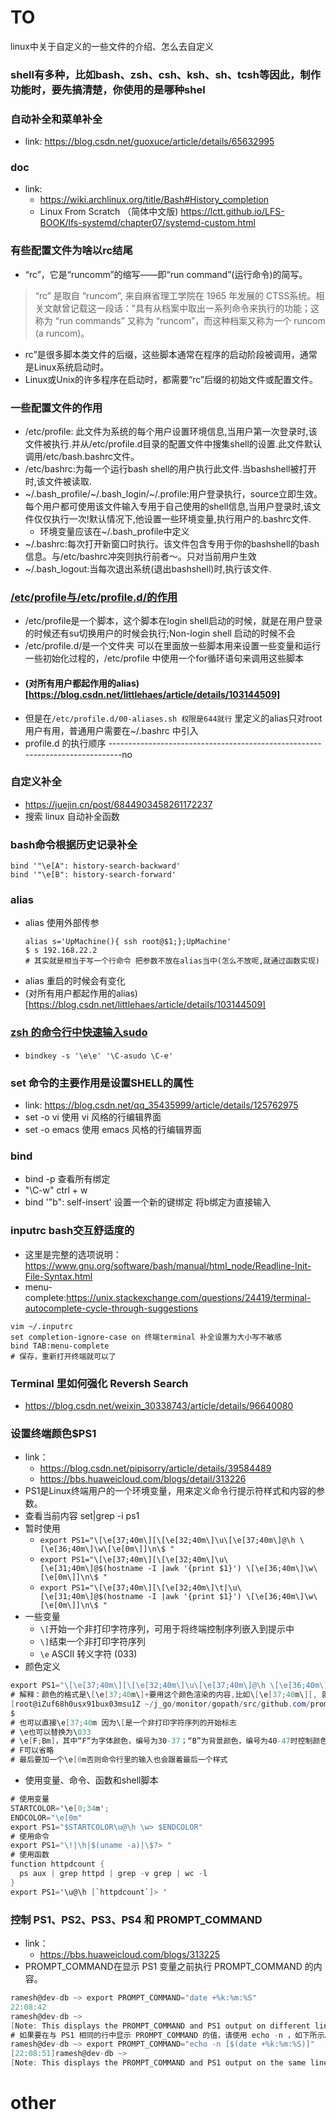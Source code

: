 # TO
linux中关于自定义的一些文件的介绍、怎么去自定义
### shell有多种，比如bash、zsh、csh、ksh、sh、tcsh等因此，制作功能时，要先搞清楚，你使用的是哪种shel
### 自动补全和菜单补全
- link: https://blog.csdn.net/guoxuce/article/details/65632995
### doc
- link:
    - https://wiki.archlinux.org/title/Bash#History_completion
    - Linux From Scratch （简体中文版) https://lctt.github.io/LFS-BOOK/lfs-systemd/chapter07/systemd-custom.html
### 有些配置文件为啥以rc结尾
- “rc”，它是“runcomm”的缩写――即“run command”(运行命令)的简写。
>“rc” 是取自 “runcom”, 来自麻省理工学院在 1965 年发展的 CTSS系统。相关文献曾记载这一段话：”具有从档案中取出一系列命令来执行的功能；这称为 “run commands” 又称为 “runcom”，而这种档案又称为一个 runcom (a runcom)。
- rc”是很多脚本类文件的后缀，这些脚本通常在程序的启动阶段被调用，通常是Linux系统启动时。
- Linux或Unix的许多程序在启动时，都需要“rc”后缀的初始文件或配置文件。

### 一些配置文件的作用
- /etc/profile: 此文件为系统的每个用户设置环境信息,当用户第一次登录时,该文件被执行.并从/etc/profile.d目录的配置文件中搜集shell的设置.此文件默认调用/etc/bash.bashrc文件。
- /etc/bashrc:为每一个运行bash shell的用户执行此文件.当bashshell被打开时,该文件被读取.
- ~/.bash_profile/~/.bash_login/~/.profile:用户登录执行，source立即生效。每个用户都可使用该文件输入专用于自己使用的shell信息,当用户登录时,该文件仅仅执行一次!默认情况下,他设置一些环境变量,执行用户的.bashrc文件.
    - 环境变量应该在~/.bash_profile中定义
- ~/.bashrc:每次打开新窗口时执行。该文件包含专用于你的bashshell的bash信息。与/etc/bashrc冲突则执行前者～。只对当前用户生效
- ~/.bash_logout:当每次退出系统(退出bashshell)时,执行该文件. 

### [/etc/profile与/etc/profile.d/的作用](https://www.cnblogs.com/kevin1990/p/8641315.html)
   - /etc/profile是一个脚本，这个脚本在login shell启动的时候，就是在用户登录的时候还有su切换用户的时候会执行;Non-login shell 启动的时候不会
   - /etc/profile.d/是一个文件夹 可以在里面放一些脚本用来设置一些变量和运行一些初始化过程的，/etc/profile 中使用一个for循环语句来调用这些脚本
   - ####  (对所有用户都起作用的alias)[https://blog.csdn.net/littlehaes/article/details/103144509]
   - 但是在`/etc/profile.d/00-aliases.sh 权限是644就行` 里定义的alias只对root用户有用，普通用户需要在~/.bashrc 中引入
   - profile.d 的执行顺序 -----------------------------------------------------------------------------no

### 自定义补全
- https://juejin.cn/post/6844903458261172237
- 搜索 linux 自动补全函数
### bash命令根据历史记录补全
```
bind '"\e[A": history-search-backward'
bind '"\e[B": history-search-forward'
```
### alias
- alias 使用外部传参
   ```shell
   alias s='UpMachine(){ ssh root@$1;};UpMachine'
   $ s 192.168.22.2
   # 其实就是相当于写一个行命令 把参数不放在alias当中(怎么不放呢,就通过函数实现)
   ``` 
- alias 重启的时候会有变化
- (对所有用户都起作用的alias)[https://blog.csdn.net/littlehaes/article/details/103144509]

### [zsh 的命令行中快速输入sudo](http://www.ichenfu.com/2017/03/29/bash-zsh-fast-sudo/)
   - `bindkey -s '\e\e' '\C-asudo \C-e'`

### set 命令的主要作用是设置SHELL的属性
- link: https://blog.csdn.net/qq_35435999/article/details/125762975
- set -o vi 使用 vi 风格的行编辑界面
- set -o emacs 使用 emacs 风格的行编辑界面
### bind
- bind -p 查看所有绑定
- "\C-w" ctrl + w
- bind '"b": self-insert' 设置一个新的键绑定 将b绑定为直接输入

### inputrc bash交互舒适度的
- 这里是完整的选项说明：https://www.gnu.org/software/bash/manual/html_node/Readline-Init-File-Syntax.html
- menu-complete:https://unix.stackexchange.com/questions/24419/terminal-autocomplete-cycle-through-suggestions
```
vim ~/.inputrc
set completion-ignore-case on 终端terminal 补全设置为大小写不敏感
bind TAB:menu-complete 
# 保存，重新打开终端就可以了
```

### Terminal 里如何强化 Reversh Search
- https://blog.csdn.net/weixin_30338743/article/details/96640080

### 设置终端颜色$PS1
- link：
    - https://blog.csdn.net/pipisorry/article/details/39584489
    - https://bbs.huaweicloud.com/blogs/detail/313226
- PS1是Linux终端用户的一个环境变量，用来定义命令行提示符样式和内容的参数。
- 查看当前内容 set|grep -i ps1
- 暂时使用
    - `export PS1="\[\e[37;40m\][\[\e[32;40m\]\u\[\e[37;40m\]@\h \[\e[36;40m\]\w\[\e[0m\]]\n\$ "`
    - `export PS1="\[\e[37;40m\][\[\e[32;40m\]\u\[\e[31;40m\]@$(hostname -I |awk '{print $1}') \[\e[36;40m\]\w\[\e[0m\]]\n\$ "`
    - `export PS1="\[\e[37;40m\][\[\e[32;40m\]\t|\u\[\e[31;40m\]@$(hostname -I |awk '{print $1}') \[\e[36;40m\]\w\[\e[0m\]]\n\$ "` 
- 一些变量
    - `\[`开始一个非打印字符序列，可用于将终端控制序列嵌入到提示中
    - `\]`结束一个非打印字符序列
    - `\e` ASCII 转义字符 (033)
- 颜色定义
```cs
export PS1="\[\e[37;40m\][\[\e[32;40m\]\u\[\e[37;40m\]@\h \[\e[36;40m\]\w\[\e[0m\]]\n\$ "
# 解释：颜色的格式是\[\e[37;40m\]+要用这个颜色渲染的内容,比如\[\e[37;40m\][, 就是把[用前面那个颜色表示出来;\[\e[37;40m\]@\h 就是把@和\h代表的主机名和一个空格用前面的颜色表示出来
[root@iZuf68h0usx91bux03msu1Z ~/j_go/monitor/gopath/src/github.com/prometheus/mysqld_exporter]
$
# 也可以直接\e[37;40m 因为\[是一个非打印字符序列的开始标志 
# \e也可以替换为\033
# \e[F;Bm]，其中“F“为字体颜色，编号为30-37；“B”为背景颜色，编号为40-47时控制颜色，编号为0-8时控制命令行样式，0m的时候会覆盖F的格式，5m的话是颜色变化，文字闪烁https://zhuanlan.zhihu.com/p/340003720
# F可以省略
# 最后要加一个\e[0m否则命令行里的输入也会跟着最后一个样式
```
- 使用变量、命令、函数和shell脚本
```cs
# 使用变量
STARTCOLOR='\e[0;34m';
ENDCOLOR="\e[0m"
export PS1="$STARTCOLOR\u@\h \w> $ENDCOLOR"
# 使用命令
export PS1="\!|\h|$(uname -a)|\$?> "
# 使用函数
function httpdcount {
  ps aux | grep httpd | grep -v grep | wc -l
}
export PS1='\u@\h [`httpdcount`]> '
```
### 控制 PS1、PS2、PS3、PS4 和 PROMPT_COMMAND
- link：
    - https://bbs.huaweicloud.com/blogs/313225
- PROMPT_COMMAND在显示 PS1 变量之前执行 PROMPT_COMMAND 的内容。
```cs
ramesh@dev-db ~> export PROMPT_COMMAND="date +%k:%m:%S"
22:08:42
ramesh@dev-db ~>
[Note: This displays the PROMPT_COMMAND and PS1 output on different lines]
# 如果要在与 PS1 相同的行中显示 PROMPT_COMMAND 的值，请使用 echo -n ，如下所示。
ramesh@dev-db ~> export PROMPT_COMMAND="echo -n [$(date +%k:%m:%S)]"
[22:08:51]ramesh@dev-db ~>
[Note: This displays the PROMPT_COMMAND and PS1 output on the same line]
```
# other
